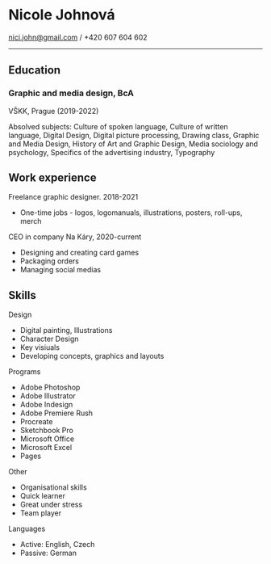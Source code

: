 # Nicole Johnová
nici.john@gmail.com / +420 607 604 602

---

## Education
### Graphic and media design, BcA
VŠKK, Prague (2019-2022)

Absolved subjects:
Culture of spoken language, Culture of written language, Digital Design, Digital picture processing, Drawing class, Graphic and Media Design, History of Art and Graphic Design, Media sociology and psychology, Specifics of the advertising industry, Typography

## Work experience
Freelance graphic designer. 2018-2021
- One-time jobs - logos, logomanuals, illustrations, posters, roll-ups, merch

CEO in company Na Káry, 2020-current
- Designing and creating card games
- Packaging orders
- Managing social medias

## Skills
Design
- Digital painting, Illustrations
- Character Design
- Key visiuals
- Developing concepts, graphics and layouts

Programs
- Adobe Photoshop
- Adobe Illustrator
- Adobe Indesign
- Adobe Premiere Rush
- Procreate
- Sketchbook Pro
- Microsoft Office
- Microsoft Excel
- Pages

Other
- Organisational skills
- Quick learner
- Great under stress
- Team player

Languages
- Active: English, Czech
- Passive: German


